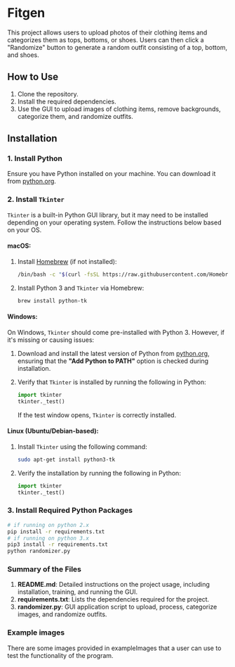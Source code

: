 # Fitgen

This project allows users to upload photos of their clothing items and categorizes them as tops, bottoms, or shoes. Users can then click a "Randomize" button to generate a random outfit consisting of a top, bottom, and shoes.

## How to Use

1. Clone the repository.
2. Install the required dependencies.
3. Use the GUI to upload images of clothing items, remove backgrounds, categorize them, and randomize outfits.

## Installation

### 1. Install Python

Ensure you have Python installed on your machine. You can download it from [python.org](https://www.python.org/downloads/).

### 2. Install `Tkinter`

`Tkinter` is a built-in Python GUI library, but it may need to be installed depending on your operating system. Follow the instructions below based on your OS.

#### macOS:

1. Install [Homebrew](https://brew.sh/) (if not installed):

   ```bash
   /bin/bash -c "$(curl -fsSL https://raw.githubusercontent.com/Homebrew/install/HEAD/install.sh)"
   ```

2. Install Python 3 and `Tkinter` via Homebrew:
   ```bash
   brew install python-tk
   ```

#### Windows:

On Windows, `Tkinter` should come pre-installed with Python 3. However, if it's missing or causing issues:

1. Download and install the latest version of Python from [python.org](https://www.python.org/downloads/), ensuring that the **"Add Python to PATH"** option is checked during installation.
2. Verify that `Tkinter` is installed by running the following in Python:

   ```python
   import tkinter
   tkinter._test()
   ```

   If the test window opens, `Tkinter` is correctly installed.

#### Linux (Ubuntu/Debian-based):

1. Install `Tkinter` using the following command:

   ```bash
   sudo apt-get install python3-tk
   ```

2. Verify the installation by running the following in Python:
   ```python
   import tkinter
   tkinter._test()
   ```

### 3. Install Required Python Packages

```bash
# if running on python 2.x
pip install -r requirements.txt
# if running on python 3.x
pip3 install -r requirements.txt
python randomizer.py
```

### Summary of the Files

1. **README.md**: Detailed instructions on the project usage, including installation, training, and running the GUI.
2. **requirements.txt**: Lists the dependencies required for the project.
3. **randomizer.py**: GUI application script to upload, process, categorize images, and randomize outfits.

### Example images

There are some images provided in exampleImages that a user can use to test the functionality of the program.
